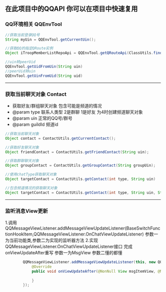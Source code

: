 ## 在此项目中的QQAPI 你可以在项目中快速复用

### QQ环境相关 QQEnvTool
```java
//获取当前登录QQ号
String myUin = QQEnvTool.getCurrentUin();

//获取QQ的指定QRoute实例
Object iTroopMemberListRepoApi = QQEnvTool.getQRouteApi(ClassUtils.findClass("com.tencent.qqnt.troopmemberlist.ITroopMemberListRepoApi"));

//uin转peerUid
QQEnvTool.getUidFromUin(String uin)
//peerUid转uin
QQEnvTool.getUinFromUid(String uid)
```

---


### 获取当前聊天对象 Contact
 * 获取好友/群组聊天对象 包含可能是频道的情况
 * @param type 联系人类型 2是群聊 1是好友 为4时创建频道聊天对象
 * @param uin  正常的QQ号/群号
 * @param guildId 频道id
```java
//获取当前聊天对象
Object contact = ContactUtils.getCurrentContact();

//获取好友聊天对象
Object friendContact = ContactUtils.getFriendContact(String uin);

//获取群聊聊天对象
Object groupContact = ContactUtils.getGroupContact(String groupUin);

//使用chatType获取聊天对象
Object targetContact = ContactUtils.getContact(int type, String uin)

//包含频道情况的获取聊天对象
Object targetContact = ContactUtils.getContact(int type, String uin, String guildId)
```
--- 

### 监听消息View更新
1.调用QQMessageViewListener.addMessageViewUpdateListener(BaseSwitchFunctionHookItem,QQMessageViewListener.OnChatViewUpdateListener) 参数一为当前功能类,参数二为实现的监听器方法
2.实现QQMessageViewListener.OnChatViewUpdateListener接口 完成onViewUpdateAfter重写 参数一为MsgView 参数二懂的都懂
```java
        QQMessageViewListener.addMessageViewUpdateListener(this, new QQMessageViewListener.OnChatViewUpdateListener() {
            @Override
            public void onViewUpdateAfter(@NonNull View msgItemView, @NonNull Object msgRecord) {
                
            }
        });
```
